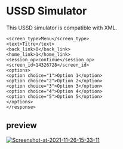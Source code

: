 # USSD Simulator
This USSD simulator is compatible with XML.
```<response>
<screen_type>Menu</screen_type>
<text>Titre</text>
<back_link>0</back_link>
<home_link>1</home_link>
<session_op>continue</session_op>
<screen_id>14326728</screen_id>
<options>
<option choice="1">Option 1</option>
<option choice="2">Option 2</option>
<option choice="3">Option 3</option>
<option choice="4">Option 4</option>
<option choice="5">Option 5</option>
</options>
</response>
```

## preview


<a href="https://ibb.co/jHHCMTq"><img src="https://i.ibb.co/cxxWF1R/Screenshot-at-2021-11-26-15-33-11.png" alt="Screenshot-at-2021-11-26-15-33-11" border="0"></a>
